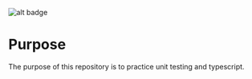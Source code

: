 ![alt badge](https://www.codewars.com/users/Qreamville/badges/large)

# Purpose

The purpose of this repository is to practice unit testing and typescript.
